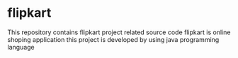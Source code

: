 # flipkart
This repository contains flipkart project related source code
flipkart is online shoping application this project is developed by using java programming language
